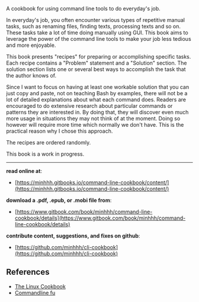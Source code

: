 A cookbook for using command line tools to do everyday's job.

In everyday's job, you often encounter various types of repetitive manual tasks, such as renaming files, finding texts, processing texts and so on. These tasks take a lot of time doing manually using GUI. This book aims to leverage the power of the command line tools to make your job less tedious and more enjoyable.

This book presents "recipes" for preparing or accomplishing specific tasks. Each recipe contains a "Problem" statement and a "Solution" section. The solution section lists one or several best ways to accomplish the task that the author knows of.

Since I want to focus on having at least one workable solution that you can just copy and paste, not on teaching Bash by examples, there will not be a lot of detailed explanations about what each command does. Readers are encouraged to do extensive research about particular commands or patterns they are interested in. By doing that, they will discover even much more usage in situations they may not think of at the moment. Doing so however will require more time which normally we don't have. This is the practical reason why I chose this approach.

The recipes are ordered randomly.

This book is a work in progress.

***

**read online at**:

* [https://minhhh.gitbooks.io/command-line-cookbook/content/](https://minhhh.gitbooks.io/command-line-cookbook/content/)

**download a .pdf, .epub, or .mobi file from**:

* [https://www.gitbook.com/book/minhhh/command-line-cookbook/details](https://www.gitbook.com/book/minhhh/command-line-cookbook/details)

**contribute content, suggestions, and fixes on github**:

* [https://github.com/minhhh/cli-cookbook](https://github.com/minhhh/cli-cookbook)


## References
* [The Linux Cookbook](http://dsl.org/cookbook/cookbook_toc.html)
* [Commandline fu](http://www.commandlinefu.com/)

